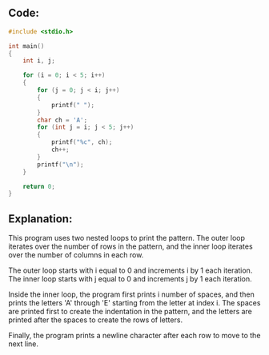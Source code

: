 ## Code:

```c
#include <stdio.h>

int main()
{
    int i, j;

    for (i = 0; i < 5; i++)
    {
        for (j = 0; j < i; j++)
        {
            printf(" ");
        }
        char ch = 'A';
        for (int j = i; j < 5; j++)
        {
            printf("%c", ch);
            ch++;
        }
        printf("\n");
    }

    return 0;
}


```

## Explanation:

This program uses two nested loops to print the pattern. The outer loop iterates over the number of rows in the pattern, and the inner loop iterates over the number of columns in each row.

The outer loop starts with i equal to 0 and increments i by 1 each iteration. The inner loop starts with j equal to 0 and increments j by 1 each iteration.

Inside the inner loop, the program first prints i number of spaces, and then prints the letters 'A' through 'E' starting from the letter at index i. The spaces are printed first to create the indentation in the pattern, and the letters are printed after the spaces to create the rows of letters.

Finally, the program prints a newline character after each row to move to the next line.
